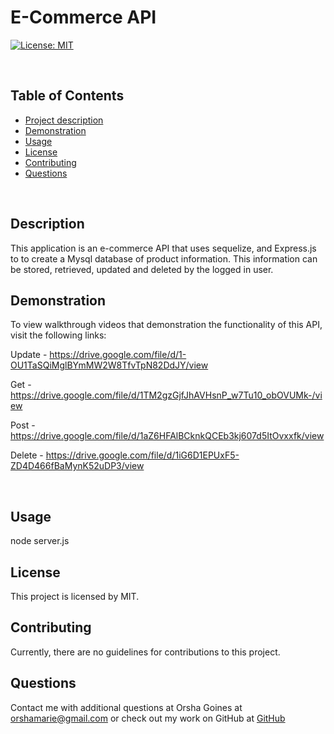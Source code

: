 # E-Commerce API

[![License: MIT](https://img.shields.io/badge/License-MIT-yellow.svg)](https://opensource.org/licenses/MIT)

​

## Table of Contents

- [Project description](#Description)
- [Demonstration](#Demonstration)
- [Usage](#Usage)
- [License](#License)
- [Contributing](#Contributing)
- [Questions](#Questions)

​

## Description

This application is an e-commerce API that uses sequelize, and Express.js to to create a Mysql database of product information. This information can be stored, retrieved, updated and deleted by the logged in user.

## Demonstration

To view walkthrough videos that demonstration the functionality of this API, visit the
following links:

Update - https://drive.google.com/file/d/1-OU1TaSQiMglBYmMW2W8TfvTpN82DdJY/view

Get - ​https://drive.google.com/file/d/1TM2gzGjfJhAVHsnP_w7Tu10_obOVUMk-/view

Post - ​https://drive.google.com/file/d/1aZ6HFAlBCknkQCEb3kj607d5ItOvxxfk/view

Delete - https://drive.google.com/file/d/1iG6D1EPUxF5-ZD4D466fBaMynK52uDP3/view

​

## Usage

node server.js

## License

This project is licensed by MIT.

## Contributing

Currently, there are no guidelines for contributions to this project.

## Questions

Contact me with additional questions at
Orsha Goines at orshamarie@gmail.com or check out my work on GitHub at
[GitHub](https://github.com/OGrunner)
